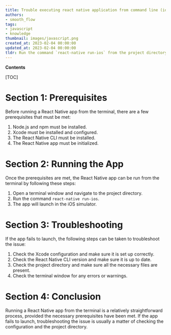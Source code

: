 ```yaml
---
title: Trouble executing react native application from command line (ios)
authors:
- smooth_flow
tags:
- javascript
- knowledge
thumbnail: images/javascript.png
created_at: 2023-02-04 00:00:00
updated_at: 2023-02-04 00:00:00
tldr: Run the command `react-native run-ios` from the project directory in the terminal.
---
```


**Contents**

[TOC]

# Section 1: Prerequisites

Before running a React Native app from the terminal, there are a few prerequisites that must be met:

1. Node.js and npm must be installed.
2. Xcode must be installed and configured.
3. The React Native CLI must be installed.
4. The React Native app must be initialized.

# Section 2: Running the App

Once the prerequisites are met, the React Native app can be run from the terminal by following these steps:

1. Open a terminal window and navigate to the project directory.
2. Run the command `react-native run-ios`.
3. The app will launch in the iOS simulator.

# Section 3: Troubleshooting

If the app fails to launch, the following steps can be taken to troubleshoot the issue:

1. Check the Xcode configuration and make sure it is set up correctly.
2. Check the React Native CLI version and make sure it is up to date.
3. Check the project directory and make sure all the necessary files are present.
4. Check the terminal window for any errors or warnings.

# Section 4: Conclusion

Running a React Native app from the terminal is a relatively straightforward process, provided the necessary prerequisites have been met. If the app fails to launch, troubleshooting the issue is usually a matter of checking the configuration and the project directory.

